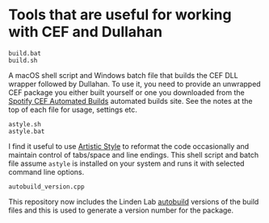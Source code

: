 # Tools that are useful for working with CEF and Dullahan

    build.bat
    build.sh

A macOS shell script and Windows batch file that builds the CEF DLL wrapper followed by Dullahan. To use it, you need to provide an unwrapped CEF package you either built yourself or one you downloaded from the [Spotify CEF Automated Builds](http://opensource.spotify.com/cefbuilds/index.html) automated builds site. See the notes at the top of each file for usage, settings etc.

    astyle.sh
    astyle.bat

I find it useful to use [Artistic Style](http://astyle.sourceforge.net/) to reformat the code occasionally and maintain control of tabs/space and line endings. This shell script and batch file assume `astyle` is installed on your system and runs it with selected command line options.

    autobuild_version.cpp

This repository now includes the Linden Lab [autobuild](http://wiki.secondlife.com/wiki/Autobuild) versions of the build files and this is used to generate a version number for the package.